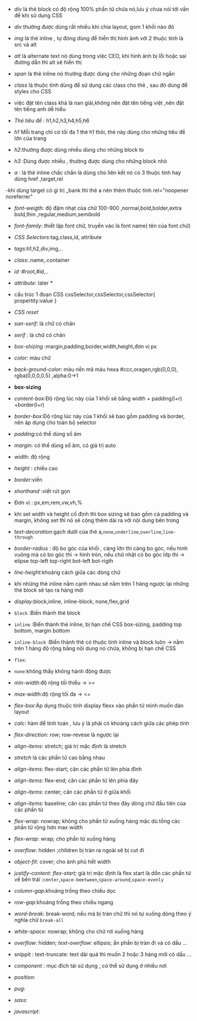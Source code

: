 - _div_ là thẻ block có độ rộng 100% phần tử chứa nó,lưu ý chưa nói tới vấn đề khi sử dụng CSS
- _div_ thường được dùng rất nhiều khi chia layout, gom 1 khối nào đó

- _img_ là thẻ inline , tự đóng dùng để hiển thị hình ảnh với 2 thuộc tính là src và alt

- _alt_ là alternate text nó dùng trong việc CEO, khi hình ảnh bị lỗi hoặc sai đường dẫn thì alt sẽ hiển thị
- _span_ là thẻ inline nó thường được dùng cho những đoạn chữ ngắn
- _class_ là thuộc tính dùng để sử dụng các class cho thẻ , sau đó dùng để styles cho CSS

- việc đặt tên class khá là nan giải,không nên đặt tên tiếng việt ,nên đặt tên tiếng anh dễ hiểu

- _Thẻ tiêu đề_ : h1,h2,h3,h4,h5,h6

- _h1_
  Mỗi trang chỉ có tối đa 1 thẻ h1 thôi, thẻ này dùng cho những tiêu đề lớn của trang

- _h2_:thường được dùng nhiều dùng cho những block to
- _h3_ :Dùng được nhiều , thường được dùng cho những block nhỏ

- _a_ : là thẻ inline chắc chắn là dùng cho liên kết nó có 3 thuộc tính hay dùng href ,target,rel

-khi dùng target có gì trị \_bank thì thẻ a nên thêm thuộc tính rel="noopener noreferrer"

- _font-weigth_: độ đậm nhạt của chữ 100-900 ,normal,bold,bolder,extra bold,thin ,regular,medium,semibold
- _font-family_: thiết lập font chữ, truyền vào là font name( tên của font chữ)
- _CSS Selectors_:tag,class,id, attribute
- _tags_:h1,h2,div,img,..
- _class_:.name,.container
- _id_ :#root,#id,..
- _attribute_: later \*
- cấu trúc 1 đoạn CSS
  cssSelector,cssSelector,cssSelector{
  propertity:value
  }
- _CSS reset_
- _san-serif_: là chữ có chân
- _serif_ : là chữ có chân

- _box-shizing_ :margin,padding,border,width,height,đơn vị px
- _color_: màu chữ
- _back-ground-color_: màu nền
  mã màu hexa #ccc,oragen,rgb(0,0,0),
  rgba(0,0,0,0.5) ,alpha:0->1

- **box-sizing**
- _content-box_:Độ rộng lúc này của 1 khối sẽ bằng width + padding(l+r) +border(l+r)
- _border-box_:Độ rộng lúc này của 1 khối sẽ bao gồm padding và border, nên áp dụng cho toàn bộ selector
- _padding_:có thể dùng số âm
- _margin_: có thể dùng số âm, có giá trị auto
- _width_: độ rộng
- _height_ : chiều cao
- _border_:viền
- _shorthand_ :viết rút gọn
- Đơn vị : px,em,rem,vw,vh,%
- khi set width và height cố định thì box sizing sẽ bao gồm cả padding và margin, không set thì nó sẽ cộng thêm dài ra với nội dung bên trong

- _text-decoration_:gạch dưới của thẻ a,`none`,`underline`,`overline`,`line-through`
- _border-radius_ : độ bo góc của khối , càng lớn thì càng bo góc, nếu hình vuông mà có bo góc thì -> hình tròn, nếu chữ nhật có bo góc lớp thì -> elipse
  top-left top-right bot-left bot-rigth
- _line-height_:khoảng cách giữa các dòng chữ

- khi những thẻ inline nằm cạnh nhau sẽ nằm trên 1 hàng ngược lại những thẻ block sẽ tạo ra hàng mới

- _display_:block,inline, inline-block,
  none,flex,grid

- `block` :Biến thành thẻ block
- `inline` :Biến thành thẻ inline, bị hạn chế CSS box-sizing, padding top bottom, margin bottom
- `inline-block` :Biến thành thẻ có thuộc tính inline và block luôn -> nằm trên 1 hàng độ rộng bằng nội dung nó chứa, không bị hạn chế CSS

- `flex`:
- `none`:không thấy không hành động được
- _min-width_:độ rộng tối thiểu -> >=
- _max-width_:độ rộng tối đa -> <=
- _flex-box_:Áp dụng thuộc tính display flexx vào phần tử mình muốn dàn layout
- _calc_: hàm để tính toán , lưu ý là phải có khoảng cách giữa các phép tính
- _flex-direction_: row; row-revese là ngược lại
- _align-items_: stretch; giá trị mặc định là stretch
- _stretch_ là các phần tử cao bằng nhau
- _align-items_: flex-start; căn các phần tử lên phía đỉnh
- _align-items_: flex-end; căn các phần tử lên phía đáy
- _align-items_: center; căn các phần tử ở giữa khối
- _align-items_: baseline; căn các phần tử theo đáy dòng chữ đầu tiên của các phần tử
- _flex-wrap_: nowrap; không cho phần tử xuống hàng mặc dù tổng các phần tử rộng hơn max width
- _flex-wrap_: wrap; cho phần tử xuống hàng
- _overflow_: hidden ;children bị tràn ra ngoài sẽ bị cut đi
- _object-fit_: cover; cho ảnh phủ hết width
- _justify-content: flex-start;_ giá trị mặc định là flex start là dồn các phần tử về bên trái :`center`,`space-beetween`,`space-around`,`space-evenly`
- _column-gap_:khoảng trống theo chiều dọc
- _row-gap_:khoảng trống theo chiều ngang
- _word-break_: break-word; nếu mà bị tràn chữ thì nó tự xuống dòng theo ý nghĩa chữ `break-all`
- _white-space_: nowrap; không cho chữ rơi xuống hàng
- _overflow_: hidden;
  _text-overflow_: ellipsis; ẩn phần bị tràn đi và có dấu ...
- snippit : text-truncate: text dài quá thì muốn 2 hoặc 3 hàng mới có dấu ...
- _component_ : mục đích tái sử dụng , có thể sử dụng ở nhiều nơi
- _position_:
- _pug_:
- _sass_:
- _javascript_:
